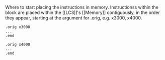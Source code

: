 Where to start placing the instructions in memory. Instructionss within the block are placed within the [[LC3]]'s [[Memory]] contiguously, in the order they appear, starting at the argument for .orig, e.g. x3000, x4000.

```
.orig x3000
...
.end

.orig x4000
...
.end
```